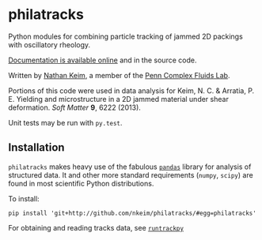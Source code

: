 # philatracks

Python modules for combining particle tracking of jammed 2D packings with oscillatory rheology.

[Documentation is available online](https://philatracks.readthedocs.org/en/latest/) and in the source code.

Written by [Nathan Keim](http://www.seas.upenn.edu/~nkeim/), a member of the [Penn Complex Fluids Lab](http://arratia.seas.upenn.edu).

Portions of this code were used in data analysis for
    Keim, N. C. & Arratia, P. E. Yielding and microstructure in a 2D jammed material under shear deformation. *Soft Matter* **9**, 6222 (2013).

Unit tests may be run with `py.test`.

## Installation

`philatracks` makes heavy use of the fabulous [`pandas`](http://pandas.pydata.org/) library for analysis of structured data. It and other more standard requirements (`numpy`, `scipy`) are found in most scientific Python distributions.

To install:

    pip install 'git+http://github.com/nkeim/philatracks/#egg=philatracks'

For obtaining and reading tracks data, see [`runtrackpy`](https://github.com/nkeim/runtrackpy/)


